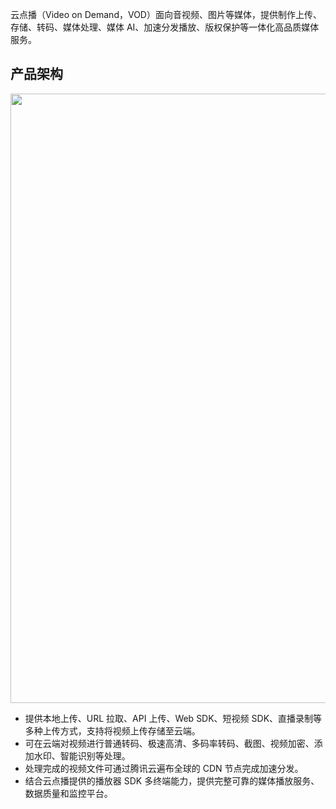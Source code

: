 云点播（Video on Demand，VOD）面向音视频、图片等媒体，提供制作上传、存储、转码、媒体处理、媒体 AI、加速分发播放、版权保护等一体化高品质媒体服务。

## 产品架构
<img src="https://qcloudimg.tencent-cloud.cn/raw/01e5166a508715682f1c490a59c629a3.png" width="975"><br>


<ul>
<li>提供本地上传、URL 拉取、API 上传、Web SDK、短视频 SDK、直播录制等多种上传方式，支持将视频上传存储至云端。</li>
<li>可在云端对视频进行普通转码、极速高清、多码率转码、截图、视频加密、添加水印、智能识别等处理。</li>
<li>处理完成的视频文件可通过腾讯云遍布全球的 CDN 节点完成加速分发。</li>
<li>结合云点播提供的播放器 SDK 多终端能力，提供完整可靠的媒体播放服务、数据质量和监控平台。</li>
</ul>
